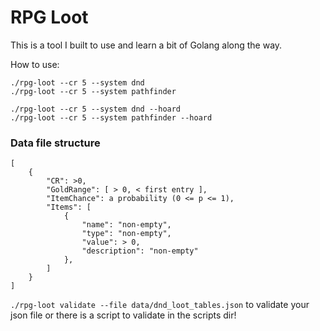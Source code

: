 # RPG Loot

This is a tool I built to use and learn a bit of Golang along the way.

How to use:
```
./rpg-loot --cr 5 --system dnd
./rpg-loot --cr 5 --system pathfinder

./rpg-loot --cr 5 --system dnd --hoard
./rpg-loot --cr 5 --system pathfinder --hoard
```

### Data file structure
```
[
    {
        "CR": >0,
        "GoldRange": [ > 0, < first entry ],
        "ItemChance": a probability (0 <= p <= 1),
        "Items": [
            {
                "name": "non-empty",
                "type": "non-empty",
                "value": > 0,
                "description": "non-empty"
            },
        ]
    }
]
```

`./rpg-loot validate --file data/dnd_loot_tables.json` to validate your json file
or there is a script to validate  in the scripts dir!
